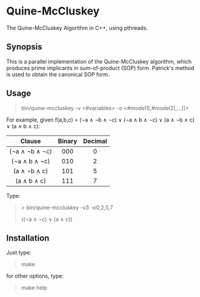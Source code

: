 # Quine-McCluskey
The Quine-McCluskey Algorithm in C++, using pthreads.

## Synopsis

This is a parallel implementation of the Quine-McCluskey algorithm, which produces prime implicants in sum-of-product (SOP) form. Patrick's method is used to obtain the canonical SOP form.

## Usage

> bin/quine-mccluskey -v <#variables> -o <#model1[,#model2[,...]]>

For example, given f(a,b,c) = (¬a ∧ ¬b ∧ ¬c) ∨  (¬a ∧ b ∧ ¬c) ∨ (a ∧ ¬b ∧ c) ∨ (a ∧ b ∧ c):

| Clause | Binary | Decimal |
| :---: | :---: | :---: |
| (¬a ∧ ¬b ∧ ¬c) | 000 |  0 |
| (¬a ∧ b ∧ ¬c) | 010 |  2 |
| (a ∧ ¬b ∧ c) | 101 |  5 |
| (a ∧ b ∧ c) | 111 |  7 |

Type:
> \> bin/quine-mccluskey -v3  -o0,2,5,7
>
> ((¬a ∧ ¬c)  ∨  (a ∧ c))

## Installation

Just type:
> make

for other options, type:
> make help

